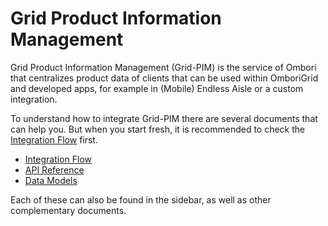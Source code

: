 # Grid Product Information Management
Grid Product Information Management (Grid-PIM) is the service of Ombori that centralizes product data of clients that can be used within OmboriGrid and developed apps, for example in (Mobile) Endless Aisle or a custom integration.

To understand how to integrate Grid-PIM there are several documents that can help you. But when you start fresh, it is recommended to check the [Integration Flow](/grid-pim/integration-flow) first.

- [Integration Flow](/grid-pim/integration-flow)
- [API Reference](/grid-pim/api)
- [Data Models](/grid-pim/data-model)

Each of these can also be found in the sidebar, as well as other complementary documents.
